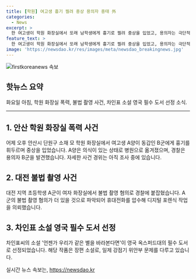 ```yaml
---
title: [학원] 여고생 흉기 찔려 중상 용의자 중태 外
categories:
  - News
excerpt: >
  한 여고생이 학원 화장실에서 또래 남학생에게 흉기로 찔려 중상을 입었고, 용의자는 극단적인 선택을 한 것으로 추정됩니다. 대전 상가 여자 화장실에서 불법 촬영 사건이 발생해 가해 학생이 경찰에 붙잡혔고, 영국 옥스퍼드대의 필수 도서로 선정된 차인표의 소설 언젠가 우리가 같은 별을 바라본다면의 소식이 전해졌습니다. A군의 조사와 차인표의 소설 선정에 대한 상세한 내용은 계속 확인되고 있습니다.
feature_text: >
  한 여고생이 학원 화장실에서 또래 남학생에게 흉기로 찔려 중상을 입었고, 용의자는 극단적인 선택을 한 것으로 추정됩니다. 대전 상가 여자 화장실에서 불법 촬영 사건이 발생해 가해 학생이 경찰에 붙잡혔고, 영국 옥스퍼드대의 필수 도서로 선정된 차인표의 소설 언젠가 우리가 같은 별을 바라본다면의 소식이 전해졌습니다. A군의 조사와 차인표의 소설 선정에 대한 상세한 내용은 계속 확인되고 있습니다.
image: 'https://newsdao.kr/res/images/meta/newsdao_breakingnews.jpg'
---
```


<p><img src="https://newsdao.kr/res/images/meta/newsdao_breakingnews.jpg" alt="firstkoreanews 속보" /></p>

<h2 data-ke-size="size26">핫뉴스 요약</h2>

<p data-ke-size="size16">화요일 아침, 학원 화장실 폭력, 불법 촬영 사건, 차인표 소설 영국 필수 도서 선정 소식.</p>

<hr>

<h2 data-ke-size="size26">1. 안산 학원 화장실 폭력 사건</h2>

<p data-ke-size="size16">어제 오후 안산시 단원구 소재 모 학원 화장실에서 여고생 A양이 동갑인 B군에게 흉기를 휘두르며 중상을 입었습니다. A양은 의식이 있는 상태로 병원으로 옮겨졌으며, 경찰은 용의자 B군을 발견했습니다. 자세한 사건 경위는 아직 조사 중에 있습니다.</p>

<h2 data-ke-size="size26">2. 대전 불법 촬영 사건</h2>

<p data-ke-size="size16">대전 지역 초등학생 A군이 여자 화장실에서 불법 촬영 혐의로 경찰에 붙잡혔습니다. A군의 불법 촬영 혐의가 더 있을 것으로 파악되어 휴대전화를 압수해 디지털 포렌식 작업을 의뢰했습니다.</p>

<h2 data-ke-size="size26">3. 차인표 소설 영국 필수 도서 선정</h2>

<p data-ke-size="size16">차인표씨의 소설 '언젠가 우리가 같은 별을 바라본다면'이 영국 옥스퍼드대의 필수 도서로 선정되었습니다. 해당 작품은 장편 소설로, 일제 강점기 위안부 문제를 다루고 있습니다.</p>
실시간 뉴스 속보는, <a href="https://newsdao.kr" rel="dofollow">https://newsdao.kr</a>


